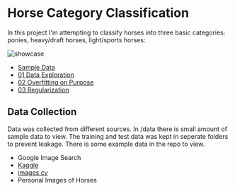 # Horse Category Classification

In this project I'm attempting to classify horses into three basic categories: ponies, heavy/draft horses, light/sports horses:

![showcase](https://github.com/Chiirali/horse-category-classification/assets/22646599/330d8477-ba02-4849-9c38-9d585ca0f7f2)


- [Sample Data](https://github.com/Chiirali/horse-category-classification/tree/main/data)
- [01 Data Exploration](https://github.com/Chiirali/horse-category-classification/blob/main/01_hc_data_exploration.ipynb)
- [02 Overfitting on Purpose](https://github.com/Chiirali/horse-category-classification/blob/main/02_hc_overfit.ipynb)
- [03 Regularization](https://github.com/Chiirali/horse-category-classification/blob/main/03_hc_regularize.ipynb)


## Data Collection

Data was collected from different sources. In /data there is small amount of sample data to view. The training and test data was kept in seperate folders to prevent leakage.
There is some example data in the repo to view.

- Google Image Search
- [Kaggle](https://www.kaggle.com/datasets/olgabelitskaya/horse-breeds?select=01_030.png)
- [images.cv](https://images.cv/dataset/horse-image-classification-dataset)
- Personal Images of Horses

